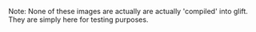Note: None of these images are actually are actually 'compiled' into glift.
They are simply here for testing purposes.
